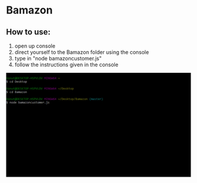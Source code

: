 # Bamazon

## How to use:
1) open up console
2) direct yourself to the Bamazon folder using the console
3) type in "node bamazoncustomer.js"
4) follow the instructions given in the console

![alt text](https://raw.githubusercontent.com/kevindo234/Bamazon/master/images/Demo.gif)